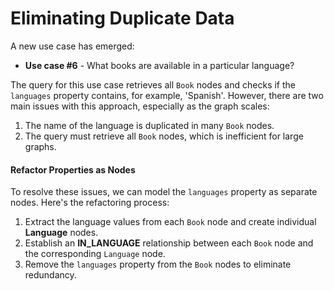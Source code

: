 # Eliminating Duplicate Data

A new use case has emerged:

- **Use case #6** - What books are available in a particular language?

The query for this use case retrieves all `Book` nodes and checks if the `languages` property contains, for example, 'Spanish'. However, there are two main issues with this approach, especially as the graph scales:

1. The name of the language is duplicated in many `Book` nodes.
2. The query must retrieve all `Book` nodes, which is inefficient for large graphs.

#### Refactor Properties as Nodes

To resolve these issues, we can model the `languages` property as separate nodes. Here's the refactoring process:

1. Extract the language values from each `Book` node and create individual **Language** nodes.
2. Establish an **IN_LANGUAGE** relationship between each `Book` node and the corresponding `Language` node.
3. Remove the `languages` property from the `Book` nodes to eliminate redundancy.
